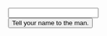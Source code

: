 <form action="" target="/his-name">
    <div class="centered">
        <input id="name">
        <br />
        <button type="submit">Tell your name to the man.</button>
    </div>
</form>

